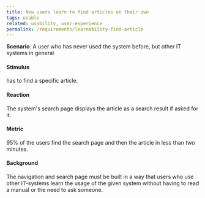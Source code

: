 ```yaml
---
title: New users learn to find articles on their own
tags: usable
related: usability, user-experience
permalink: /requirements/learnability-find-article
---
```


<div class="quality-requirement" markdown="1">

**Scenario**: A user who has never used the system before, but other IT systems in general

#### Stimulus

has to find a specific article.

#### Reaction

The system's search page displays the article as a search result if asked for it.

#### Metric

95% of the users find the search page and then the article in less than two minutes.

#### Background

The navigation and search page must be built in a way that users who use other IT-systems learn the usage of the given system without having to read a manual or the need to ask someone.

</div><br>